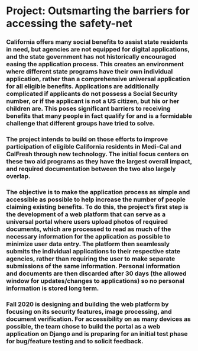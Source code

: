 # Project: Outsmarting the barriers for accessing the safety-net

### California offers many social benefits to assist state residents in need, but agencies are not equipped for digital applications, and the state government has not historically encouraged easing the application process.  This creates an environment where different state programs have their own individual application, rather than a comprehensive universal application for all eligible benefits.  Applications are additionally complicated if applicants do not possess a Social Security number, or if the applicant is not a US citizen, but his or her children are.  This poses significant barriers to receiving benefits that many people in fact qualify for and is a formidable challenge that different groups have tried to solve.

### The project intends to build on those efforts to improve participation of eligible California residents in Medi-Cal and CalFresh through new technology.  The initial focus centers on these two aid programs as they have the largest overall impact, and required documentation between the two also largely overlap.

### The objective is to make the application process as simple and accessible as possible to help increase the number of people claiming existing benefits.  To do this, the project’s first step is the development of a web platform that can serve as a universal portal where users upload photos of required documents, which are processed to read as much of the necessary information for the application as possible to minimize user data entry.  The platform then seamlessly submits the individual applications to their respective state agencies, rather than requiring the user to make separate submissions of the same information.  Personal information and documents are then discarded after 30 days (the allowed window for updates/changes to applications) so no personal information is stored long term.

### Fall 2020 is designing and building the web platform by focusing on its security features, image processing, and document verification.  For accessibility on as many devices as possible, the team chose to build the portal as a web application on Django and is preparing for an initial test phase for bug/feature testing and to solicit feedback.
